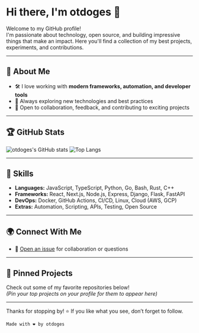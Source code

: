 # Hi there, I'm otdoges 👋

Welcome to my GitHub profile!  
I'm passionate about technology, open source, and building impressive things that make an impact. Here you'll find a collection of my best projects, experiments, and contributions.

---

## 🚀 About Me

- 🛠️ I love working with **modern frameworks, automation, and developer tools**
- 🌱 Always exploring new technologies and best practices
- 🤝 Open to collaboration, feedback, and contributing to exciting projects

---

## 🏆 GitHub Stats

![otdoges's GitHub stats](https://github-readme-stats.vercel.app/api?username=otdoges&show_icons=true&theme=github_dark)
![Top Langs](https://github-readme-stats.vercel.app/api/top-langs/?username=otdoges&layout=compact&theme=github_dark)

---

## 💼 Skills

- **Languages:** JavaScript, TypeScript, Python, Go, Bash, Rust, C++
- **Frameworks:** React, Next.js, Node.js, Express, Django, Flask, FastAPI
- **DevOps:** Docker, GitHub Actions, CI/CD, Linux, Cloud (AWS, GCP)
- **Extras:** Automation, Scripting, APIs, Testing, Open Source

---

## 🌍 Connect With Me

- 💬 [Open an issue](https://github.com/otdoges/otdoges/issues) for collaboration or questions


---

## 📌 Pinned Projects

Check out some of my favorite repositories below!  
*(Pin your top projects on your profile for them to appear here)*

---

Thanks for stopping by! ⭐ If you like what you see, don’t forget to follow.

```
Made with ❤️ by otdoges
```
